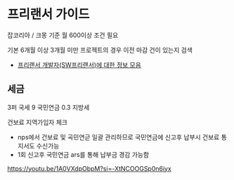 # 프리랜서 가이드

잡코리아 / 크몽 기준 월 600이상 조건 필요

기본 6개월 이상
3개월 미만 프로젝트의 경우 이전 마감 건이 있는지 검색

- [프리랜서 개발자(SW프리랜서)에 대한 정보 모음](https://github.com/ClintJang/awesome-freelance-korea-information?source=post_page-----2848c8db7e1f--------------------------------)

## 세금

3퍼 국세
9 국민연금
0.3 지방세

건보료 지역가입자 체크

- nps에서 건보료 및 곡민연귿 일괄 관리하므로 국민연금에 신고후 납부시 건보료 통지서도 수신가능
- 1회 신고후 국민연금 ars를 통해 납부금 경감 가능함

https://youtu.be/1A0VXdpObpM?si=-XtNCOOGSp0n6iyx
